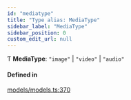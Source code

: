 ```yaml
---
id: "mediatype"
title: "Type alias: MediaType"
sidebar_label: "MediaType"
sidebar_position: 0
custom_edit_url: null
---
```


Ƭ **MediaType**: ``"image"`` \| ``"video"`` \| ``"audio"``

#### Defined in

[models/models.ts:370](https://github.com/Camberi/firecms/blob/42dd384/src/models/models.ts#L370)
